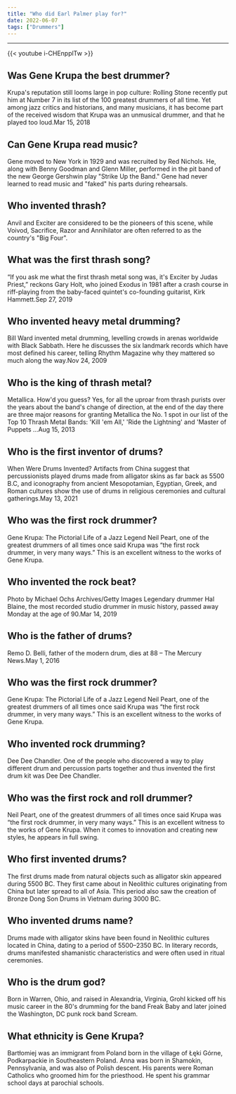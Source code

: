 ```yaml
---
title: "Who did Earl Palmer play for?"
date: 2022-06-07
tags: ["Drummers"]
---
```


---
{{< youtube i-CHEnpplTw >}}
## Was Gene Krupa the best drummer?
Krupa's reputation still looms large in pop culture: Rolling Stone recently put him at Number 7 in its list of the 100 greatest drummers of all time. Yet among jazz critics and historians, and many musicians, it has become part of the received wisdom that Krupa was an unmusical drummer, and that he played too loud.Mar 15, 2018

## Can Gene Krupa read music?
Gene moved to New York in 1929 and was recruited by Red Nichols. He, along with Benny Goodman and Glenn Miller, performed in the pit band of the new George Gershwin play "Strike Up the Band." Gene had never learned to read music and "faked" his parts during rehearsals.

## Who invented thrash?
Anvil and Exciter are considered to be the pioneers of this scene, while Voivod, Sacrifice, Razor and Annihilator are often referred to as the country's "Big Four".

## What was the first thrash song?
“If you ask me what the first thrash metal song was, it's Exciter by Judas Priest,” reckons Gary Holt, who joined Exodus in 1981 after a crash course in riff-playing from the baby-faced quintet's co-founding guitarist, Kirk Hammett.Sep 27, 2019

## Who invented heavy metal drumming?
Bill Ward invented metal drumming, levelling crowds in arenas worldwide with Black Sabbath. Here he discusses the six landmark records which have most defined his career, telling Rhythm Magazine why they mattered so much along the way.Nov 24, 2009

## Who is the king of thrash metal?
Metallica. How'd you guess? Yes, for all the uproar from thrash purists over the years about the band's change of direction, at the end of the day there are three major reasons for granting Metallica the No. 1 spot in our list of the Top 10 Thrash Metal Bands: 'Kill 'em All,' 'Ride the Lightning' and 'Master of Puppets ...Aug 15, 2013

## Who is the first inventor of drums?
When Were Drums Invented? Artifacts from China suggest that percussionists played drums made from alligator skins as far back as 5500 B.C, and iconography from ancient Mesopotamian, Egyptian, Greek, and Roman cultures show the use of drums in religious ceremonies and cultural gatherings.May 13, 2021

## Who was the first rock drummer?
Gene Krupa: The Pictorial Life of a Jazz Legend Neil Peart, one of the greatest drummers of all times once said Krupa was “the first rock drummer, in very many ways.” This is an excellent witness to the works of Gene Krupa.

## Who invented the rock beat?
Photo by Michael Ochs Archives/Getty Images Legendary drummer Hal Blaine, the most recorded studio drummer in music history, passed away Monday at the age of 90.Mar 14, 2019

## Who is the father of drums?
Remo D. Belli, father of the modern drum, dies at 88 – The Mercury News.May 1, 2016

## Who was the first rock drummer?
Gene Krupa: The Pictorial Life of a Jazz Legend Neil Peart, one of the greatest drummers of all times once said Krupa was “the first rock drummer, in very many ways.” This is an excellent witness to the works of Gene Krupa.

## Who invented rock drumming?
Dee Dee Chandler. One of the people who discovered a way to play different drum and percussion parts together and thus invented the first drum kit was Dee Dee Chandler.

## Who was the first rock and roll drummer?
Neil Peart, one of the greatest drummers of all times once said Krupa was “the first rock drummer, in very many ways.” This is an excellent witness to the works of Gene Krupa. When it comes to innovation and creating new styles, he appears in full swing.

## Who first invented drums?
The first drums made from natural objects such as alligator skin appeared during 5500 BC. They first came about in Neolithic cultures originating from China but later spread to all of Asia. This period also saw the creation of Bronze Dong Son Drums in Vietnam during 3000 BC.

## Who invented drums name?
Drums made with alligator skins have been found in Neolithic cultures located in China, dating to a period of 5500–2350 BC. In literary records, drums manifested shamanistic characteristics and were often used in ritual ceremonies.

## Who is the drum god?
Born in Warren, Ohio, and raised in Alexandria, Virginia, Grohl kicked off his music career in the 80's drumming for the band Freak Baby and later joined the Washington, DC punk rock band Scream.

## What ethnicity is Gene Krupa?
Bartłomiej was an immigrant from Poland born in the village of Łęki Górne, Podkarpackie in Southeastern Poland. Anna was born in Shamokin, Pennsylvania, and was also of Polish descent. His parents were Roman Catholics who groomed him for the priesthood. He spent his grammar school days at parochial schools.

